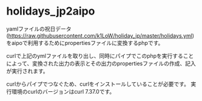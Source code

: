 # holidays_jp2aipo

yamlファイルの祝日データ(https://raw.githubusercontent.com/k1LoW/holiday_jp/master/holidays.yml)
をaipoで利用するためにpropertiesファイルに変換するphpです。

curlで上記のymlファイルを取り出し、同時にパイプでこのphpを実行することによって、変換された出力の表示とその出力のpropertiesファイルの作成、記入が実行されます。

curlからパイプでつなぐため、curlをインストールしていることが必要です。
実行環境のcurlのバージョンはcurl 7.37.0です。

